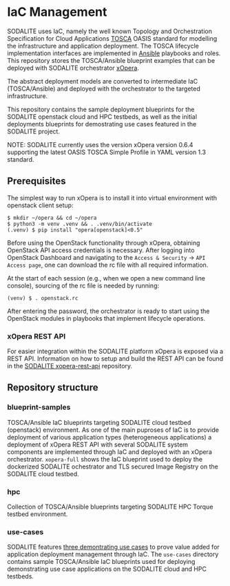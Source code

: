 # IaC Management

SODALITE uses IaC, namely the well known Topology and Orchestration Specification for Cloud Applications [TOSCA](https://www.oasis-open.org/committees/tc_home.php?wg_abbrev=tosca) OASIS standard for modelling the infrastructure and application deployment. The TOSCA lifecycle implementation interfaces are implemented in [Ansible](https://www.ansible.com/) playbooks and roles. 
This repository stores the TOSCA/Ansible blueprint examples that can be deployed with SODALITE orchestrator [xOpera](https://github.com/xlab-si/xopera-opera). 

The abstract deployment models are converted to intermediate IaC (TOSCA/Ansible) and deployed with the orchestrator to the targeted infrastructure. 

This repository contains the sample deployment blueprints for the SODALITE openstack cloud and HPC testbeds, as well as the initial deployments blueprints for demostrating use cases featured in the SODALITE project. 

NOTE: SODALITE currently uses the version xOpera version 0.6.4 supporting the latest OASIS TOSCA Simple Profile in YAML version 1.3 standard.

## Prerequisites
The simplest way to run xOpera is to install it into virtual environment with openstack client setup:

```
$ mkdir ~/opera && cd ~/opera
$ python3 -m venv .venv && . .venv/bin/activate
(.venv) $ pip install "opera[openstack]<0.5"
```
Before using the OpenStack functionality through xOpera, obtaining OpenStack API access credentials is necessary. After logging into OpenStack Dashboard and navigating to the `Access & Security` -> `API Access page`, one can download the rc file with all required information.

At the start of each session (e.g., when we open a new command line console), sourcing of the rc file is needed by running:

    (venv) $ . openstack.rc

After entering the password, the orchestrator is ready to start using the OpenStack modules in playbooks that implement lifecycle operations.

### xOpera REST API
For easier integration within the SODALITE platform xOpera is exposed via a REST API. Information on how to setup and build the REST API can be found in the [SODALITE xopera-rest-api](https://github.com/SODALITE-EU/xopera-rest-api) repository.  

## Repository structure

### blueprint-samples
TOSCA/Ansible IaC blueprints targeting SODALITE cloud testbed (openstack) environment. As one of the main puproses of IaC is to provide deployment of various application types (heterogeneous applications) a deployment of xOpera REST API with several SODALITE system components are implemented through IaC and deployed with an xOpera orchestrator. 
`xopera-full` shows the IaC blueprint used to deploy the dockerized SODALITE ochestrator and TLS secured Image Registry on the SODALITE cloud testbed. 
### hpc
Collection of TOSCA/Ansible blueprints targeting SODALITE HPC Torque testbed environment.
### use-cases
SODALITE features [three demontrating use cases](https://sodalite.eu/use_cases) to prove value added for application deployment management through IaC. 
The `use-cases` directory contains sample TOSCA/Ansible IaC blueprints used for deploying demonstrating use case applications on the SODALITE cloud and HPC testbeds.  
